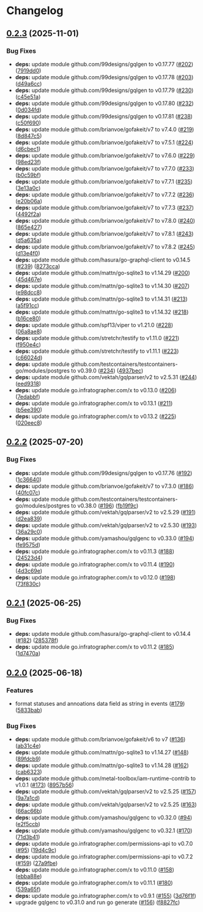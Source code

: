 # Changelog

## [0.2.3](https://github.com/infratographer/metadata-api/compare/v0.2.2...v0.2.3) (2025-11-01)


### Bug Fixes

* **deps:** update module github.com/99designs/gqlgen to v0.17.77 ([#202](https://github.com/infratographer/metadata-api/issues/202)) ([7919dd0](https://github.com/infratographer/metadata-api/commit/7919dd0a3c95d277bb7a52dd9f3f6c403be16cce))
* **deps:** update module github.com/99designs/gqlgen to v0.17.78 ([#203](https://github.com/infratographer/metadata-api/issues/203)) ([d49a6cc](https://github.com/infratographer/metadata-api/commit/d49a6cca048f1ba526b190384b6252a028383bcf))
* **deps:** update module github.com/99designs/gqlgen to v0.17.79 ([#230](https://github.com/infratographer/metadata-api/issues/230)) ([c45e51a](https://github.com/infratographer/metadata-api/commit/c45e51a9352c81bb834986891733f56416963efd))
* **deps:** update module github.com/99designs/gqlgen to v0.17.80 ([#232](https://github.com/infratographer/metadata-api/issues/232)) ([0d034fd](https://github.com/infratographer/metadata-api/commit/0d034fde37d4fc6731061e67421b6ed0565e7be1))
* **deps:** update module github.com/99designs/gqlgen to v0.17.81 ([#238](https://github.com/infratographer/metadata-api/issues/238)) ([c50f690](https://github.com/infratographer/metadata-api/commit/c50f6901dcd68f0c1d480c37c651acc5f4609bdf))
* **deps:** update module github.com/brianvoe/gofakeit/v7 to v7.4.0 ([#219](https://github.com/infratographer/metadata-api/issues/219)) ([8d847c5](https://github.com/infratographer/metadata-api/commit/8d847c581fbafc017c51a923e65514bb658df787))
* **deps:** update module github.com/brianvoe/gofakeit/v7 to v7.5.1 ([#224](https://github.com/infratographer/metadata-api/issues/224)) ([d6cbec1](https://github.com/infratographer/metadata-api/commit/d6cbec1bae4fb43434cb5c4200a7163944bd4864))
* **deps:** update module github.com/brianvoe/gofakeit/v7 to v7.6.0 ([#229](https://github.com/infratographer/metadata-api/issues/229)) ([98ed23f](https://github.com/infratographer/metadata-api/commit/98ed23f2aec3a031721ab2fe11aa8b9e4ace40aa))
* **deps:** update module github.com/brianvoe/gofakeit/v7 to v7.7.0 ([#233](https://github.com/infratographer/metadata-api/issues/233)) ([b0c59bf](https://github.com/infratographer/metadata-api/commit/b0c59bfcae0a68cc08a04b6e9d503cd6ea138445))
* **deps:** update module github.com/brianvoe/gofakeit/v7 to v7.7.1 ([#235](https://github.com/infratographer/metadata-api/issues/235)) ([3e13a0c](https://github.com/infratographer/metadata-api/commit/3e13a0cb43b193f5bee3166ed8b7b265917a9b2a))
* **deps:** update module github.com/brianvoe/gofakeit/v7 to v7.7.2 ([#236](https://github.com/infratographer/metadata-api/issues/236)) ([e20b06a](https://github.com/infratographer/metadata-api/commit/e20b06a56fdcd753b59ac9d77ffd151609bf5672))
* **deps:** update module github.com/brianvoe/gofakeit/v7 to v7.7.3 ([#237](https://github.com/infratographer/metadata-api/issues/237)) ([4492f2a](https://github.com/infratographer/metadata-api/commit/4492f2a3cb373980f08301b16a2d814a9f3b02af))
* **deps:** update module github.com/brianvoe/gofakeit/v7 to v7.8.0 ([#240](https://github.com/infratographer/metadata-api/issues/240)) ([865e427](https://github.com/infratographer/metadata-api/commit/865e4271c847f2e83fcf4cb47eac4aea30de3830))
* **deps:** update module github.com/brianvoe/gofakeit/v7 to v7.8.1 ([#243](https://github.com/infratographer/metadata-api/issues/243)) ([d5a635a](https://github.com/infratographer/metadata-api/commit/d5a635acd872218bb56715fbb3ecfadf62e2a78f))
* **deps:** update module github.com/brianvoe/gofakeit/v7 to v7.8.2 ([#245](https://github.com/infratographer/metadata-api/issues/245)) ([d13e4f0](https://github.com/infratographer/metadata-api/commit/d13e4f0b14e05db73675d9c7f16892003d84819a))
* **deps:** update module github.com/hasura/go-graphql-client to v0.14.5 ([#239](https://github.com/infratographer/metadata-api/issues/239)) ([8273cca](https://github.com/infratographer/metadata-api/commit/8273cca1cc4a84036e837adce63ffc85afcaf297))
* **deps:** update module github.com/mattn/go-sqlite3 to v1.14.29 ([#200](https://github.com/infratographer/metadata-api/issues/200)) ([45d467e](https://github.com/infratographer/metadata-api/commit/45d467e8219231e9b7f33e2e742e7579c20f60df))
* **deps:** update module github.com/mattn/go-sqlite3 to v1.14.30 ([#207](https://github.com/infratographer/metadata-api/issues/207)) ([e98dcc8](https://github.com/infratographer/metadata-api/commit/e98dcc8755f29d898cf04d2ae2969fecd7de045f))
* **deps:** update module github.com/mattn/go-sqlite3 to v1.14.31 ([#213](https://github.com/infratographer/metadata-api/issues/213)) ([a5f91cc](https://github.com/infratographer/metadata-api/commit/a5f91cc4254b48ce57b8076f937b244c629eef5c))
* **deps:** update module github.com/mattn/go-sqlite3 to v1.14.32 ([#218](https://github.com/infratographer/metadata-api/issues/218)) ([b16ce80](https://github.com/infratographer/metadata-api/commit/b16ce80419eb3ef9d70e35be69fc6bbf7b84b3db))
* **deps:** update module github.com/spf13/viper to v1.21.0 ([#228](https://github.com/infratographer/metadata-api/issues/228)) ([06a8ae8](https://github.com/infratographer/metadata-api/commit/06a8ae87979f87464803a54421939cd3d29f287e))
* **deps:** update module github.com/stretchr/testify to v1.11.0 ([#221](https://github.com/infratographer/metadata-api/issues/221)) ([f950e4c](https://github.com/infratographer/metadata-api/commit/f950e4c318ae10d036eb399e11948237bab19596))
* **deps:** update module github.com/stretchr/testify to v1.11.1 ([#223](https://github.com/infratographer/metadata-api/issues/223)) ([c66024d](https://github.com/infratographer/metadata-api/commit/c66024d45c4d701a60285adab6154805ddb31eb7))
* **deps:** update module github.com/testcontainers/testcontainers-go/modules/postgres to v0.39.0 ([#234](https://github.com/infratographer/metadata-api/issues/234)) ([4937bec](https://github.com/infratographer/metadata-api/commit/4937bec6a1df876bef3b28aeb217c1861f531d85))
* **deps:** update module github.com/vektah/gqlparser/v2 to v2.5.31 ([#244](https://github.com/infratographer/metadata-api/issues/244)) ([eed9318](https://github.com/infratographer/metadata-api/commit/eed931806ba182b3d7969d38dc9554a77fadb395))
* **deps:** update module go.infratographer.com/x to v0.13.0 ([#206](https://github.com/infratographer/metadata-api/issues/206)) ([7edabbf](https://github.com/infratographer/metadata-api/commit/7edabbfe9c03ed1dd1a7b29f003fe7d40129e983))
* **deps:** update module go.infratographer.com/x to v0.13.1 ([#211](https://github.com/infratographer/metadata-api/issues/211)) ([b5ee390](https://github.com/infratographer/metadata-api/commit/b5ee3906408b5e4a72cb3c556dd1c0617c9a2ab1))
* **deps:** update module go.infratographer.com/x to v0.13.2 ([#225](https://github.com/infratographer/metadata-api/issues/225)) ([020eec8](https://github.com/infratographer/metadata-api/commit/020eec803cfae75df15b263867d40cfb0d409447))

## [0.2.2](https://github.com/infratographer/metadata-api/compare/v0.2.1...v0.2.2) (2025-07-20)


### Bug Fixes

* **deps:** update module github.com/99designs/gqlgen to v0.17.76 ([#192](https://github.com/infratographer/metadata-api/issues/192)) ([1c36640](https://github.com/infratographer/metadata-api/commit/1c36640b3eaafcf4ded6ee73f5c67df32f08f917))
* **deps:** update module github.com/brianvoe/gofakeit/v7 to v7.3.0 ([#186](https://github.com/infratographer/metadata-api/issues/186)) ([40fc07c](https://github.com/infratographer/metadata-api/commit/40fc07cff9b3604fbb3776dc3826b71a6e8cbc4d))
* **deps:** update module github.com/testcontainers/testcontainers-go/modules/postgres to v0.38.0 ([#196](https://github.com/infratographer/metadata-api/issues/196)) ([fb19f9c](https://github.com/infratographer/metadata-api/commit/fb19f9ccae43bbf5f02219e87423cc64911ee2bf))
* **deps:** update module github.com/vektah/gqlparser/v2 to v2.5.29 ([#191](https://github.com/infratographer/metadata-api/issues/191)) ([d2ea839](https://github.com/infratographer/metadata-api/commit/d2ea839d6d8387aa80f29d342e65a54e8cee94c5))
* **deps:** update module github.com/vektah/gqlparser/v2 to v2.5.30 ([#193](https://github.com/infratographer/metadata-api/issues/193)) ([36a29c0](https://github.com/infratographer/metadata-api/commit/36a29c0fe80bd5de954a93e1894d318af22321fb))
* **deps:** update module github.com/yamashou/gqlgenc to v0.33.0 ([#194](https://github.com/infratographer/metadata-api/issues/194)) ([fe9575d](https://github.com/infratographer/metadata-api/commit/fe9575d55fe0cb031a5f3fa9032af0bbd300aeb1))
* **deps:** update module go.infratographer.com/x to v0.11.3 ([#188](https://github.com/infratographer/metadata-api/issues/188)) ([24523d4](https://github.com/infratographer/metadata-api/commit/24523d4e047a50cc3f32da52ab0cb04a41c8095f))
* **deps:** update module go.infratographer.com/x to v0.11.4 ([#190](https://github.com/infratographer/metadata-api/issues/190)) ([4d3c69e](https://github.com/infratographer/metadata-api/commit/4d3c69ef0ea66e1cf16eb7e56d2c14b962202f26))
* **deps:** update module go.infratographer.com/x to v0.12.0 ([#198](https://github.com/infratographer/metadata-api/issues/198)) ([73f830c](https://github.com/infratographer/metadata-api/commit/73f830c1414024f01a821edf846e80aae5612f2f))

## [0.2.1](https://github.com/infratographer/metadata-api/compare/v0.2.0...v0.2.1) (2025-06-25)


### Bug Fixes

* **deps:** update module github.com/hasura/go-graphql-client to v0.14.4 ([#182](https://github.com/infratographer/metadata-api/issues/182)) ([285378f](https://github.com/infratographer/metadata-api/commit/285378f7056abe7d975310ef4b623c19c28d29b5))
* **deps:** update module go.infratographer.com/x to v0.11.2 ([#185](https://github.com/infratographer/metadata-api/issues/185)) ([1d7470a](https://github.com/infratographer/metadata-api/commit/1d7470a620eac942455095d71012bf5d577eac2c))

## [0.2.0](https://github.com/infratographer/metadata-api/compare/v0.1.2...v0.2.0) (2025-06-18)


### Features

* format statuses and annoations data field as string in events ([#179](https://github.com/infratographer/metadata-api/issues/179)) ([5833bab](https://github.com/infratographer/metadata-api/commit/5833babf7282c18ba93ab58ca494257f334f594a))


### Bug Fixes

* **deps:** update module github.com/brianvoe/gofakeit/v6 to v7 ([#136](https://github.com/infratographer/metadata-api/issues/136)) ([ab31c4e](https://github.com/infratographer/metadata-api/commit/ab31c4e3edbf0ec9b05450bdd2481687c163186b))
* **deps:** update module github.com/mattn/go-sqlite3 to v1.14.27 ([#148](https://github.com/infratographer/metadata-api/issues/148)) ([89fdcb9](https://github.com/infratographer/metadata-api/commit/89fdcb9ad8e7310a388fe5f37d3e324c235580c1))
* **deps:** update module github.com/mattn/go-sqlite3 to v1.14.28 ([#162](https://github.com/infratographer/metadata-api/issues/162)) ([cab6323](https://github.com/infratographer/metadata-api/commit/cab63232ba3e2bcd95a65c0bcca194d4409a7513))
* **deps:** update module github.com/metal-toolbox/iam-runtime-contrib to v1.0.1 ([#173](https://github.com/infratographer/metadata-api/issues/173)) ([8957b56](https://github.com/infratographer/metadata-api/commit/8957b56cc0dd5513a1e72159bbc6f634191d2328))
* **deps:** update module github.com/vektah/gqlparser/v2 to v2.5.25 ([#157](https://github.com/infratographer/metadata-api/issues/157)) ([9a7a1cd](https://github.com/infratographer/metadata-api/commit/9a7a1cdcc061c7e7fcd9b40906ed29189f768454))
* **deps:** update module github.com/vektah/gqlparser/v2 to v2.5.25 ([#163](https://github.com/infratographer/metadata-api/issues/163)) ([66ac66b](https://github.com/infratographer/metadata-api/commit/66ac66bd50ce40b77529bcf9632c2036065a8d47))
* **deps:** update module github.com/yamashou/gqlgenc to v0.32.0 ([#94](https://github.com/infratographer/metadata-api/issues/94)) ([e2f5ccb](https://github.com/infratographer/metadata-api/commit/e2f5ccb5461a3280b379cab08c037492537de859))
* **deps:** update module github.com/yamashou/gqlgenc to v0.32.1 ([#170](https://github.com/infratographer/metadata-api/issues/170)) ([71d3b41](https://github.com/infratographer/metadata-api/commit/71d3b41bccb8077843ee3cb4de36575ffa08ddfb))
* **deps:** update module go.infratographer.com/permissions-api to v0.7.0 ([#95](https://github.com/infratographer/metadata-api/issues/95)) ([19d4c9c](https://github.com/infratographer/metadata-api/commit/19d4c9c31caa58c4c3bfbdc850d4bf3d59edf95e))
* **deps:** update module go.infratographer.com/permissions-api to v0.7.2 ([#159](https://github.com/infratographer/metadata-api/issues/159)) ([27a9fbe](https://github.com/infratographer/metadata-api/commit/27a9fbe3e5960d860288d657af67f264339f1ab7))
* **deps:** update module go.infratographer.com/x to v0.11.0 ([#158](https://github.com/infratographer/metadata-api/issues/158)) ([ebba88e](https://github.com/infratographer/metadata-api/commit/ebba88e914b971c0086f89055a3984eb8b911902))
* **deps:** update module go.infratographer.com/x to v0.11.1 ([#180](https://github.com/infratographer/metadata-api/issues/180)) ([539a65f](https://github.com/infratographer/metadata-api/commit/539a65fd2dac91451acd3fd5615d2058e7399042))
* **deps:** update module go.infratographer.com/x to v0.9.1 ([#155](https://github.com/infratographer/metadata-api/issues/155)) ([3d76f1f](https://github.com/infratographer/metadata-api/commit/3d76f1f91da2240b701d8f7c5ed30b52719b8b18))
* upgrade gqlgenc to v0.31.0 and run go generate ([#156](https://github.com/infratographer/metadata-api/issues/156)) ([f8827fc](https://github.com/infratographer/metadata-api/commit/f8827fca79860ba4e70196c1bc659d635906dc6a))
